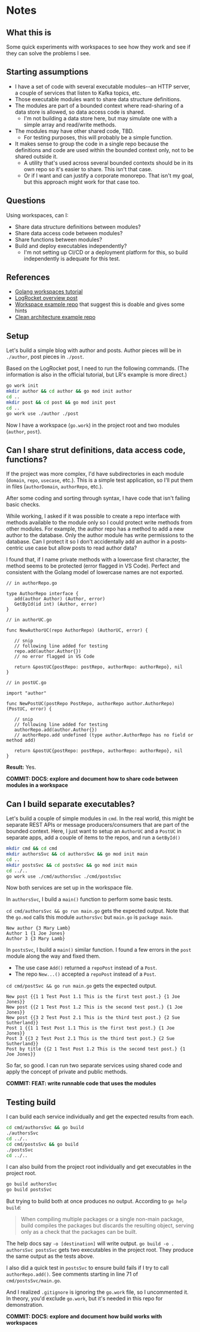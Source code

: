 # Notes

## What this is

Some quick experiments with workspaces to see how they work and see if they can solve the problems I see.

## Starting assumptions

* I have a set of code with several executable modules--an HTTP server, a couple of services that listen to Kafka topics, etc.
* Those executable modules want to share data structure definitions.
* The modules are part of a bounded context where read-sharing of a data store is allowed, so data access code is shared.
  * I'm not building a data store here, but may simulate one with a simple array and read/write methods.
* The modules may have other shared code, TBD.
  * For testing purposes, this will probably be a simple function.
* It makes sense to group the code in a single repo because the definitions and code are used within the bounded context only, not to be shared outside it.
  * A utility that's used across several bounded contexts should be in its own repo so it's easier to share. This isn't that case.
  * Or if I want and can justify a corporate monorepo. That isn't my goal, but this approach might work for that case too.

## Questions

Using workspaces, can I:

* Share data structure definitions between modules?
* Share data access code between modules?
* Share functions between modules?
* Build and deploy executables independently?
  * I'm not setting up CI/CD or a deployment platform for this, so build independently is adequate for this test.

## References

* [Golang workspaces tutorial](https://go.dev/doc/tutorial/workspaces)
* [LogRocket overview post](https://blog.logrocket.com/go-workspaces-multi-module-local-development/)
* [Workspace example repo](https://github.com/xmlking/go-workspace) that suggest this is doable and gives some hints
* [Clean architecture example repo](https://github.com/bxcodec/go-clean-arch)

## Setup

Let's build a simple blog with author and posts. Author pieces will be in `./author`, post pieces in `./post`.

Based on the LogRocket post, I need to run the following commands. (The information is also in the official tutorial, but LR's example is more direct.)

```bash
go work init
mkdir author && cd author && go mod init author
cd ..
mkdir post && cd post && go mod init post
cd ..
go work use ./author ./post
```

Now I have a workspace (`go.work`) in the project root and two modules (`author`, `post`).

## Can I share strut definitions, data access code, functions?

If the project was more complex, I'd have subdirectories in each module (`domain`, `repo`, `usecase`, etc.). This is a simple test application, so I'll put them in files (`authorDomain`, `authorRepo`, etc.).

After some coding and sorting through syntax, I have code that isn't failing basic checks.

While working, I asked if it was possible to create a repo interface with methods available to the module only so I could protect write methods from other modules. For example, the author repo has a method to add a new author to the database. Only the author module has write permissions to the database. Can I protect it so I don't accidentally add an author in a posts-centric use case but allow posts to read author data?

I found that, if I name private methods with a lowercase first character, the method seems to be protected (error flagged in VS Code). Perfect and consistent with the Golang model of lowercase names are not exported.

```golang
// in authorRepo.go

type AuthorRepo interface {
   add(author Author) (Author, error)
   GetById(id int) (Author, error)
}

// in authorUC.go

func NewAuthorUC(repo AuthorRepo) (AuthorUC, error) {

   // snip
   // following line added for testing
   repo.add(author.Author{}) 
   // no error flagged in VS Code

   return &postUC{postRepo: postRepo, authorRepo: authorRepo}, nil
}

// in postUC.go

import "author"

func NewPostUC(postRepo PostRepo, authorRepo author.AuthorRepo) (PostUC, error) {

   // snip
   // following line added for testing
   authorRepo.add(author.Author{}) 
   // authorRepo.add undefined (type author.AuthorRepo has no field or method add)

   return &postUC{postRepo: postRepo, authorRepo: authorRepo}, nil
}
```

**Result:** Yes.

**COMMIT: DOCS: explore and document how to share code between modules in a workspace**

## Can I build separate executables?

Let's build a couple of simple modules in `cmd`. In the real world, this might be separate REST APIs or message producers/consumers that are part of the bounded context. Here, I just want to setup an `AuthorUC` and a `PostUC` in separate apps, add a couple of items to the repos, and run a `GetById()`

```bash
mkdir cmd && cd cmd
mkdir authorsSvc && cd authorsSvc && go mod init main
cd ..
mkdir postsSvc && cd postsSvc && go mod init main
cd ../..
go work use ./cmd/authorsSvc ./cmd/postsSvc
```

Now both services are set up in the workspace file.

In `authorsSvc`, I build a `main()` function to perform some basic tests.

`cd cmd/authorsSvc && go run main.go` gets the expected output. Note that the `go.mod` calls this module `authorsSvc` but `main.go` is `package main`.

```
New author {3 Mary Lamb}
Author 1 {1 Joe Jones}
Author 3 {3 Mary Lamb}
```

In `postsSvc`, I build a `main()` similar function. I found a few errors in the `post` module along the way and fixed them.

* The use case `Add()` returned a `repoPost` instead of a `Post`.
* The repo `New...()` accepted a `repoPost` instead of a `Post`.

`cd cmd/postSvc && go run main.go` gets the expected output.

```
New post {{1 1 Test Post 1.1 This is the first test post.} {1 Joe Jones}}
New post {{2 1 Test Post 1.2 This is the second test post.} {1 Joe Jones}}
New post {{3 2 Test Post 2.1 This is the third test post.} {2 Sue Sutherland}}
Post 1 {{1 1 Test Post 1.1 This is the first test post.} {1 Joe Jones}}
Post 3 {{3 2 Test Post 2.1 This is the third test post.} {2 Sue Sutherland}}
Post by title {{2 1 Test Post 1.2 This is the second test post.} {1 Joe Jones}}
```

So far, so good. I can run two separate services using shared code and apply the concept of private and public methods.

**COMMIT: FEAT: write runnable code that uses the modules**

## Testing build

I can build each service individually and get the expected results from each.

```bash
cd cmd/authorsSvc && go build 
./authorsSvc
cd ../..
cd cmd/postsSvc && go build 
./postsSvc
cd ../..
```

I can also build from the project root individually and get executables in the project root.

```bash
go build authorsSvc
go build postsSvc
```

But trying to build both at once produces no output. According to `go help build`:

> When compiling multiple packages or a single non-main package, build compiles the packages but discards the resulting object, serving only as a check that the packages can be built.

The help docs say `-o [destination]` will write output. `go build -o . authorsSvc postsSvc` gets two executables in the project root. They produce the same output as the tests above.

I also did a quick test in `postsSvc` to ensure build fails if I try to call `authorRepo.add()`. See comments starting in line 71 of `cmd/postsSvc/main.go`.

And I realized `.gitignore` is ignoring the `go.work` file, so I uncommented it. In theory, you'd exclude `go.work`, but it's needed in this repo for demonstration.

**COMMIT: DOCS: explore and document how build works with workspaces**
